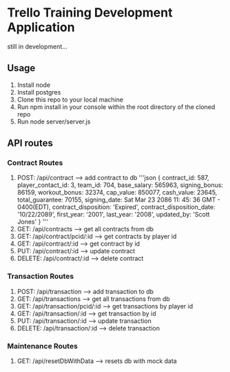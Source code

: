# Trello Training Development Application

still in development...

## Usage

1. Install node
2. Install postgres
2. Clone this repo to your local machine
3. Run npm install in your console within the root directory of the cloned repo
4. Run node server/server.js

## API routes
### Contract Routes
1. POST: /api/contract --> add contract to db
'''json
{
    contract_id: 587,
    player_contact_id: 3,
    team_id: 704,
    base_salary: 565963,
    signing_bonus: 86159,
    workout_bonus: 32374,
    cap_value: 850077,
    cash_value: 23645,
    total_guarantee: 70155,
    signing_date: Sat Mar 23 2086 11: 45: 36 GMT - 0400(EDT),
    contract_disposition: 'Expired',
    contract_disposition_date: '10/22/2089',
    first_year: '2001',
    last_year: '2008',
    updated_by: 'Scott Jones'
}
'''
2. GET: /api/contracts --> get all contracts from db
3. GET: /api/contract/pcid/:id --> get contracts by player id
4. GET: /api/contract/:id --> get contract by id
5. PUT: /api/contract/:id --> update contract
6. DELETE: /api/contract/:id --> delete contract
		
### Transaction Routes
1. POST: /api/transaction --> add transaction to db
2. GET: /api/transactions --> get all transactions from db
3. GET: /api/transaction/pcid/:id --> get transactions by player id
4. GET: /api/transaction/:id --> get transaction by id
5. PUT: /api/transaction/:id --> update transaction
6. DELETE: /api/transaction/:id --> delete transaction

### Maintenance Routes
1. GET: /api/resetDbWithData --> resets db with mock data
		

